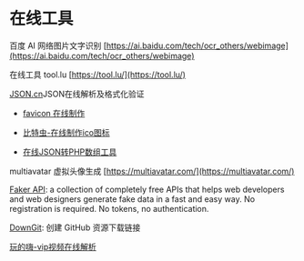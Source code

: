 # 在线工具

百度 AI 网络图片文字识别 [https://ai.baidu.com/tech/ocr_others/webimage](https://ai.baidu.com/tech/ocr_others/webimage)


在线工具 tool.lu [https://tool.lu/](https://tool.lu/)

[JSON.cn](https://www.json.cn/)JSON在线解析及格式化验证

- [favicon 在线制作](https://tool.lu/favicon/)
- [比特虫-在线制作ico图标](https://www.bitbug.net/)

- [在线JSON转PHP数组工具](https://uutool.cn/json2php/)

multiavatar 虚拟头像生成 [https://multiavatar.com/](https://multiavatar.com/)

[Faker API](https://fakerapi.it/it): a collection of completely free APIs that helps web developers and web designers generate fake data in a fast and easy way. No registration is required. No tokens, no authentication.

[DownGit](https://zhoudaxiaa.gitee.io/downgit/): 创建 GitHub 资源下载链接

[玩的嗨-vip视频在线解析](https://tv.wandhi.com/go.html)
